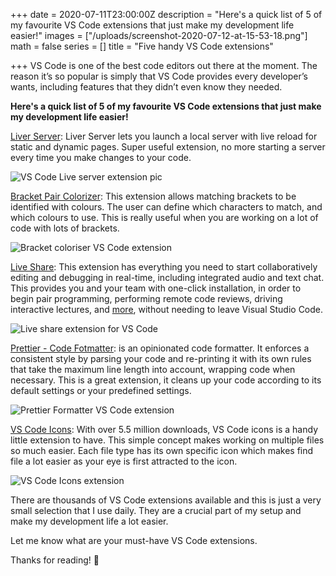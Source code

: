 +++
date = 2020-07-11T23:00:00Z
description = "Here's a quick list of 5 of my favourite VS Code extensions that just make my development life easier!"
images = ["/uploads/screenshot-2020-07-12-at-15-53-18.png"]
math = false
series = []
title = "Five handy VS Code extensions"

+++
VS Code is one of the best code editors out there at the moment. The reason it’s so popular is simply that VS Code provides every developer’s wants, including features that they didn’t even know they needed.

**Here's a quick list of 5 of my favourite VS Code extensions that just make my development life easier!**

[Liver Server](https://github.com/ritwickdey/vscode-live-server): Liver Server lets you launch a local server with live reload for static and dynamic pages. Super useful extension, no more starting a server every time you make changes to your code.

![VS Code Live server extension pic](https://app.forestry.io/sites/bzjnjzag0yl7hw/body-media//uploads/screenshot-2020-07-12-at-16-07-43.png "Liver server extension")

[Bracket Pair Colorizer](https://marketplace.visualstudio.com/items?itemName=CoenraadS.bracket-pair-colorizer): This extension allows matching brackets to be identified with colours. The user can define which characters to match, and which colours to use. This is really useful when you are working on a lot of code with lots of brackets.

![Bracket coloriser VS Code extension](https://app.forestry.io/sites/bzjnjzag0yl7hw/body-media//uploads/screenshot-2020-07-12-at-16-06-40.png "Brackets extension")

[Live Share](https://marketplace.visualstudio.com/items?itemName=MS-vsliveshare.vsliveshare-pack "Live Share"): This extension has everything you need to start collaboratively editing and debugging in real-time, including integrated audio and text chat. This provides you and your team with one-click installation, in order to begin pair programming, performing remote code reviews, driving interactive lectures, and [more](https://aka.ms/vsls-usecases), without needing to leave Visual Studio Code.

![Live share extension for VS Code](https://app.forestry.io/sites/bzjnjzag0yl7hw/body-media//uploads/screenshot-2020-07-12-at-16-15-15.png "Live Share Extension")

[Prettier - Code Fotmatter](): is an opinionated code formatter. It enforces a consistent style by parsing your code and re-printing it with its own rules that take the maximum line length into account, wrapping code when necessary. This is a great extension, it cleans up your code according to its default settings or your predefined settings.

![Prettier Formatter VS Code extension](https://app.forestry.io/sites/bzjnjzag0yl7hw/body-media//uploads/screenshot-2020-07-12-at-16-20-39.png "Prettier Formatter")

[VS Code Icons](https://marketplace.visualstudio.com/items?itemName=vscode-icons-team.vscode-icons): With over 5.5 million downloads, VS Code icons is a handy little extension to have. This simple concept makes working on multiple files so much easier. Each file type has its own specific icon which makes find file a lot easier as your eye is first attracted to the icon.

![VS Code Icons extension](https://app.forestry.io/sites/bzjnjzag0yl7hw/body-media//uploads/screenshot-2020-07-12-at-16-27-39.png "VS Code Icons")

There are thousands of VS Code extensions available and this is just a very small selection that I use daily. They are a crucial part of my setup and make my development life a lot easier.

Let me know what are your must-have VS Code extensions.

Thanks for reading! 👋